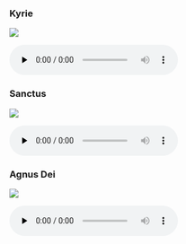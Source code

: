 ### Kyrie

![](./mass-viii-kyrie.jpg)

<audio src="https://storage.googleapis.com/kyriale/djc_08_kyrie_mp3_1.mp3" preload="none" controls="controls"></audio>

### Sanctus

![](./mass-viii-sanctus.jpg)

<audio src="https://storage.googleapis.com/kyriale/djc_08_sanctus_mp3_1.mp3" preload="none" controls="controls"></audio>

### Agnus Dei

![](./mass-viii-agnus.jpg)

<audio src="https://storage.googleapis.com/kyriale/djc_08_agnus_mp3_1.mp3" preload="none" controls="controls"></audio>
